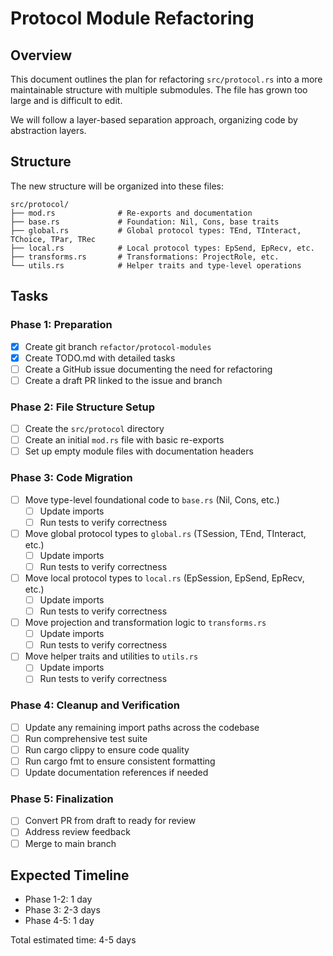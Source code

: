 # Protocol Module Refactoring

## Overview

This document outlines the plan for refactoring `src/protocol.rs` into a more maintainable structure with multiple submodules. The file has grown too large and is difficult to edit.

We will follow a layer-based separation approach, organizing code by abstraction layers.

## Structure

The new structure will be organized into these files:

```
src/protocol/
├── mod.rs              # Re-exports and documentation
├── base.rs             # Foundation: Nil, Cons, base traits
├── global.rs           # Global protocol types: TEnd, TInteract, TChoice, TPar, TRec
├── local.rs            # Local protocol types: EpSend, EpRecv, etc.
├── transforms.rs       # Transformations: ProjectRole, etc.
└── utils.rs            # Helper traits and type-level operations
```

## Tasks

### Phase 1: Preparation
- [x] Create git branch `refactor/protocol-modules`
- [x] Create TODO.md with detailed tasks
- [ ] Create a GitHub issue documenting the need for refactoring
- [ ] Create a draft PR linked to the issue and branch

### Phase 2: File Structure Setup
- [ ] Create the `src/protocol` directory
- [ ] Create an initial `mod.rs` file with basic re-exports
- [ ] Set up empty module files with documentation headers

### Phase 3: Code Migration
- [ ] Move type-level foundational code to `base.rs` (Nil, Cons, etc.)
  - [ ] Update imports
  - [ ] Run tests to verify correctness
- [ ] Move global protocol types to `global.rs` (TSession, TEnd, TInteract, etc.)
  - [ ] Update imports
  - [ ] Run tests to verify correctness
- [ ] Move local protocol types to `local.rs` (EpSession, EpSend, EpRecv, etc.)
  - [ ] Update imports
  - [ ] Run tests to verify correctness
- [ ] Move projection and transformation logic to `transforms.rs`
  - [ ] Update imports
  - [ ] Run tests to verify correctness
- [ ] Move helper traits and utilities to `utils.rs`
  - [ ] Update imports
  - [ ] Run tests to verify correctness

### Phase 4: Cleanup and Verification
- [ ] Update any remaining import paths across the codebase
- [ ] Run comprehensive test suite
- [ ] Run cargo clippy to ensure code quality
- [ ] Run cargo fmt to ensure consistent formatting
- [ ] Update documentation references if needed

### Phase 5: Finalization
- [ ] Convert PR from draft to ready for review
- [ ] Address review feedback
- [ ] Merge to main branch

## Expected Timeline
- Phase 1-2: 1 day
- Phase 3: 2-3 days
- Phase 4-5: 1 day

Total estimated time: 4-5 days